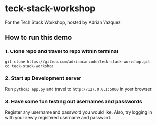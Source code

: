 # teck-stack-workshop
For the Tech Stack Workshop, hosted by Adrian Vazquez
## How to run this demo
### 1. Clone repo and travel to repo within terminal
```
git clone https://github.com/adriancancode/teck-stack-workshop.git
cd teck-stack-workshop
```
### 2. Start up Development server
Run `python3 app.py` and travel to `http://127.0.0.1:5000` in your browser.
### 3. Have some fun testing out usernames and passwords
Register any username and password you would like.  Also, try logging in with your newly registered username and password.
